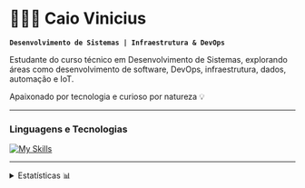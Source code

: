 # 🧑🏾‍💻 Caio Vinicius

**`Desenvolvimento de Sistemas | Infraestrutura & DevOps`**

Estudante do curso técnico em Desenvolvimento de Sistemas, explorando áreas como desenvolvimento de software, DevOps, infraestrutura, dados, automação e IoT.  

Apaixonado por tecnologia e curioso por natureza 💡

---


### Linguagens e Tecnologias

[![My Skills](https://skillicons.dev/icons?i=java,php,python,js,html,css,mysql,linux,docker,kubernetes,git)](https://skillicons.dev)

---

<details>
  <summary>Estatísticas 📊</summary>
  
<p>
  <img 
    align="left" 
    alt="GitHub Stats" 
    height="200" 
    style="padding-right: 10px;" 
    src="https://github-readme-stats.vercel.app/api?username=Caioairesd&show_icons=true&theme=dark&include_all_commits=true&locale=pt-br" 
  />

<img 
    align="left" 
    alt="GitHub Stats" 
    height="120" 
    style="padding-right: 20px;" 
    src="https://github-readme-stats.vercel.app/api/top-langs/?username=caioairesd&theme=dark&layout=compact&custom_title=Tecnologias&langs_count=10" 
  />
</details>

